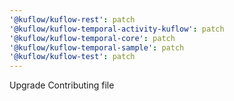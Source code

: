 ```yaml
---
'@kuflow/kuflow-rest': patch
'@kuflow/kuflow-temporal-activity-kuflow': patch
'@kuflow/kuflow-temporal-core': patch
'@kuflow/kuflow-temporal-sample': patch
'@kuflow/kuflow-test': patch
---
```


Upgrade Contributing file
